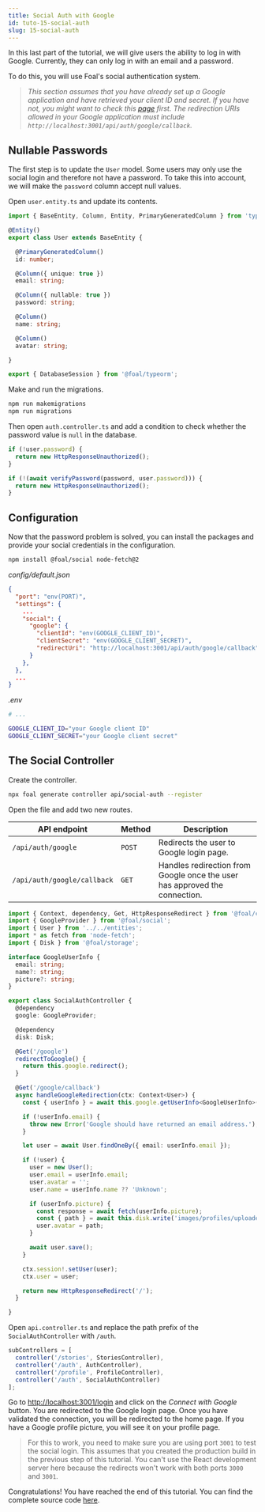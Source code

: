 ```yaml
---
title: Social Auth with Google
id: tuto-15-social-auth
slug: 15-social-auth
---
```


In this last part of the tutorial, we will give users the ability to log in with Google. Currently, they can only log in with an email and a password.

To do this, you will use Foal's social authentication system.

> *This section assumes that you have already set up a Google application and have retrieved your client ID and secret. If you have not, you might want to check this [page](../../authentication/social-auth.md) first. The redirection URIs allowed in your Google application must include `http://localhost:3001/api/auth/google/callback`.*

## Nullable Passwords

The first step is to update the `User` model. Some users may only use the social login and therefore not have a password. To take this into account, we will make the `password` column accept null values.

Open `user.entity.ts` and update its contents.

```typescript
import { BaseEntity, Column, Entity, PrimaryGeneratedColumn } from 'typeorm';

@Entity()
export class User extends BaseEntity {

  @PrimaryGeneratedColumn()
  id: number;

  @Column({ unique: true })
  email: string;

  @Column({ nullable: true })
  password: string;

  @Column()
  name: string;

  @Column()
  avatar: string;

}

export { DatabaseSession } from '@foal/typeorm';
```

Make and run the migrations.

```bash
npm run makemigrations
npm run migrations
```

Then open `auth.controller.ts` and add a condition to check whether the password value is `null` in the database.

```typescript
if (!user.password) {
  return new HttpResponseUnauthorized();
}

if (!(await verifyPassword(password, user.password))) {
  return new HttpResponseUnauthorized();
}
```

## Configuration

Now that the password problem is solved, you can install the packages and provide your social credentials in the configuration.

```bash
npm install @foal/social node-fetch@2
```

*config/default.json*
```json
{
  "port": "env(PORT)",
  "settings": {
    ...
    "social": {
      "google": {
        "clientId": "env(GOOGLE_CLIENT_ID)",
        "clientSecret": "env(GOOGLE_CLIENT_SECRET)",
        "redirectUri": "http://localhost:3001/api/auth/google/callback"
      }
    },
  },
  ...
}
```

*.env*
```bash
# ...

GOOGLE_CLIENT_ID="your Google client ID"
GOOGLE_CLIENT_SECRET="your Google client secret"
```

## The Social Controller

Create the controller.

```bash
npx foal generate controller api/social-auth --register
```

Open the file and add two new routes.

| API endpoint | Method | Description |
| --- | --- | --- |
| `/api/auth/google` | `POST` | Redirects the user to Google login page. |
| `/api/auth/google/callback` | `GET` | Handles redirection from Google once the user has approved the connection. |

```typescript
import { Context, dependency, Get, HttpResponseRedirect } from '@foal/core';
import { GoogleProvider } from '@foal/social';
import { User } from '../../entities';
import * as fetch from 'node-fetch';
import { Disk } from '@foal/storage';

interface GoogleUserInfo {
  email: string;
  name?: string;
  picture?: string;
}

export class SocialAuthController {
  @dependency
  google: GoogleProvider;

  @dependency
  disk: Disk;

  @Get('/google')
  redirectToGoogle() {
    return this.google.redirect();
  }

  @Get('/google/callback')
  async handleGoogleRedirection(ctx: Context<User>) {
    const { userInfo } = await this.google.getUserInfo<GoogleUserInfo>(ctx);

    if (!userInfo.email) {
      throw new Error('Google should have returned an email address.');
    }

    let user = await User.findOneBy({ email: userInfo.email });

    if (!user) {
      user = new User();
      user.email = userInfo.email;
      user.avatar = '';
      user.name = userInfo.name ?? 'Unknown';

      if (userInfo.picture) {
        const response = await fetch(userInfo.picture);
        const { path } = await this.disk.write('images/profiles/uploaded', response.body)
        user.avatar = path;
      }

      await user.save();
    }

    ctx.session!.setUser(user);
    ctx.user = user;

    return new HttpResponseRedirect('/');
  }

}

```

Open `api.controller.ts` and replace the path prefix of the `SocialAuthController` with `/auth`.

```typescript
subControllers = [
  controller('/stories', StoriesController),
  controller('/auth', AuthController),
  controller('/profile', ProfileController),
  controller('/auth', SocialAuthController)
];
```

Go to [http://localhost:3001/login](http://localhost:3001/login) and click on the *Connect with Google* button. You are redirected to the Google login page. Once you have validated the connection, you will be redirected to the home page. If you have a Google profile picture, you will see it on your profile page.

> For this to work, you need to make sure you are using port `3001` to test the social login. This assumes that you created the production build in the previous step of this tutorial. You can't use the React development server here because the redirects won't work with both ports `3000` and `3001`. 

Congratulations! You have reached the end of this tutorial. You can find the complete source code [here](./assets/tutorial-foal-react.zip).